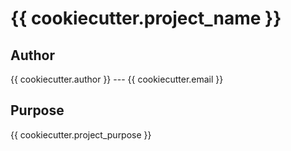 # {{ cookiecutter.project_name }}

## Author

{{ cookiecutter.author }} --- {{ cookiecutter.email }}

## Purpose

{{  cookiecutter.project_purpose }}
